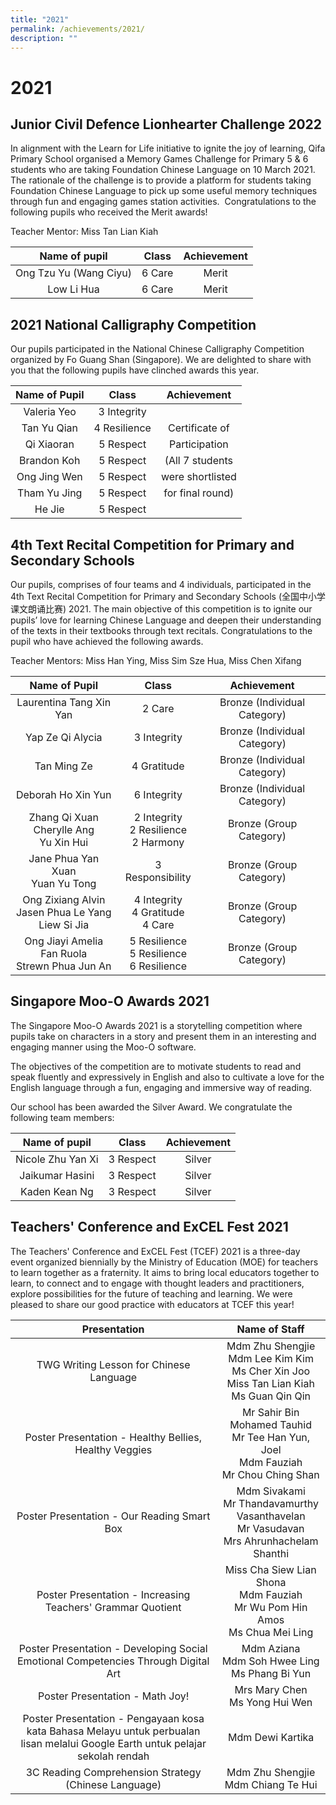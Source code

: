```yaml
---
title: "2021"
permalink: /achievements/2021/
description: ""
---
```

# 2021

Junior Civil Defence Lionhearter Challenge 2022 
------------------------------------------------

In alignment with the Learn for Life initiative to ignite the joy of learning, Qifa Primary School organised a Memory Games Challenge for Primary 5 & 6 students who are taking Foundation Chinese Language on 10 March 2021.    
The rationale of the challenge is to provide a platform for students taking Foundation Chinese Language to pick up some useful memory techniques through fun and engaging games station activities.  Congratulations to the following pupils who received the Merit awards!  

Teacher Mentor: Miss Tan Lian Kiah

|      Name of pupil     |  Class | Achievement |
|:----------------------:|:------:|:-----------:|
| Ong Tzu Yu (Wang Ciyu) | 6 Care |    Merit    |
|       Low Li Hua       | 6 Care |    Merit    |

2021 National Calligraphy Competition
-------------------------------------

Our pupils participated in the National Chinese Calligraphy Competition organized by Fo Guang Shan (Singapore). We are delighted to share with you that the following pupils have clinched awards this year.

| Name of Pupil |     Class    |    Achievement    |
|:-------------:|:------------:|:-----------------:|
|  Valeria Yeo  |  3 Integrity |                   |
|  Tan Yu Qian  | 4 Resilience |   Certificate of  |
|   Qi Xiaoran  |  5 Respect   |    Participation  |
|   Brandon Koh |  5 Respect   |  (All 7 students  |
|  Ong Jing Wen |  5 Respect   |  were shortlisted |
|  Tham Yu Jing |  5 Respect   | for final round)  |
|     He Jie    |  5 Respect   |                   |

4th Text Recital Competition for Primary and Secondary Schools
--------------------------------------------------------------

Our pupils, comprises of four teams and 4 individuals, participated in the 4th Text Recital Competition for Primary and Secondary Schools (全国中小学课文朗诵比赛) 2021. The main objective of this competition is to ignite our pupils’ love for learning Chinese Language and deepen their understanding of the texts in their textbooks through text recitals. Congratulations to the pupil who have achieved the following awards.  
  
Teacher Mentors: Miss Han Ying, Miss Sim Sze Hua, Miss Chen Xifang

|                      Name of Pupil                     |                     Class                    |          Achievement          |
|:------------------------------------------------------:|:--------------------------------------------:|:-----------------------------:|
|                 Laurentina Tang Xin Yan                |                    2 Care                    |  Bronze (Individual Category) |
|                    Yap Ze Qi Alycia                    |                  3 Integrity                 |  Bronze (Individual Category) |
|                      Tan Ming Ze                       |                 4 Gratitude                  | Bronze (Individual Category)  |
|                   Deborah Ho Xin Yun                   |                 6 Integrity                  | Bronze (Individual Category)  |
|       Zhang Qi Xuan<br>Cherylle Ang<br>Yu Xin Hui      |   2 Integrity<br>2 Resilience<br>2 Harmony   |    Bronze (Group Category)    |
|           Jane Phua Yan Xuan<br>Yuan Yu Tong           |               3 Responsibility               |    Bronze (Group Category)    |
| Ong Zixiang Alvin<br>Jasen Phua Le Yang<br>Liew Si Jia |     4 Integrity<br>4 Gratitude<br>4 Care     |    Bronze (Group Category)    |
|   Ong Jiayi Amelia<br>Fan Ruola<br>Strewn Phua Jun An  | 5 Resilience<br>5 Resilience<br>6 Resilience |    Bronze (Group Category)    |

Singapore Moo-O Awards 2021
---------------------------

The Singapore Moo-O Awards 2021 is a storytelling competition where pupils take on characters in a story and present them in an interesting and engaging manner using the Moo-O software.

The objectives of the competition are to motivate students to read and speak fluently and expressively in English and also to cultivate a love for the English language through a fun, engaging and immersive way of reading.

Our school has been awarded the Silver Award. We congratulate the following team members:

|   Name of pupil   |   Class   | Achievement |
|:-----------------:|:---------:|:-----------:|
| Nicole Zhu Yan Xi | 3 Respect |    Silver   |
|  Jaikumar Hasini  | 3 Respect |    Silver   |
|    Kaden Kean Ng  | 3 Respect |    Silver   |

Teachers' Conference and ExCEL Fest 2021 
-----------------------------------------

The Teachers' Conference and ExCEL Fest (TCEF) 2021 is a three-day event organized biennially by the Ministry of Education (MOE) for teachers to learn together as a fraternity. It aims to bring local educators together to learn, to connect and to engage with thought leaders and practitioners, explore possibilities for the future of teaching and learning. We were pleased to share our good practice with educators at TCEF this year!

|                                                           Presentation                                                           |                                          Name of Staff                                          |
|:--------------------------------------------------------------------------------------------------------------------------------:|:-----------------------------------------------------------------------------------------------:|
|                                              TWG Writing Lesson for Chinese Language                                             | Mdm Zhu Shengjie<br>Mdm Lee Kim Kim<br>Ms Cher Xin Joo<br>Miss Tan Lian Kiah<br>Ms Guan Qin Qin |
|                                      Poster Presentation - Healthy Bellies, Healthy Veggies                                      |    Mr Sahir Bin Mohamed Tauhid<br>Mr Tee Han Yun, Joel<br>Mdm Fauziah<br>Mr Chou Ching Shan     |
|                                            Poster Presentation - Our Reading Smart Box                                           |  Mdm Sivakami<br> Mr Thandavamurthy Vasanthavelan<br>Mr Vasudavan<br>Mrs Ahrunhachelam Shanthi  |
|                                    Poster Presentation - Increasing Teachers' Grammar Quotient                                   |         Miss Cha Siew Lian Shona<br>Mdm Fauziah<br>Mr Wu Pom Hin Amos<br>Ms Chua Mei Ling       |
|                         Poster Presentation - Developing Social Emotional Competencies Through Digital Art                       |                       Mdm Aziana<br>Mdm Soh Hwee Ling<br>Ms Phang Bi Yun                        |
|                                                  Poster Presentation - Math Joy!                                                 |                                Mrs Mary Chen<br>Ms Yong Hui Wen                                 |
|  Poster Presentation - Pengayaan kosa kata Bahasa Melayu untuk perbualan lisan melalui Google Earth untuk pelajar sekolah rendah |                                        Mdm Dewi Kartika                                         |
|                                        3C Reading Comprehension Strategy (Chinese Language)                                      |                              Mdm Zhu Shengjie<br> Mdm Chiang Te Hui                             |